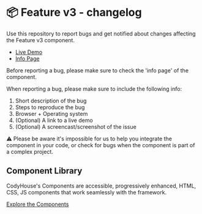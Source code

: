 # 📦 Feature v3 - changelog

Use this repository to report bugs and get notified about changes affecting the Feature v3 component.

- [Live Demo](https://codyhouse.co/ds/components/app/feature-v3)
- [Info Page](https://codyhouse.co/ds/components/info/feature-v3)

Before reporting a bug, please make sure to check the 'info page' of the component. 

When reporting a bug, please make sure to include the following info:

1. Short description of the bug
2. Steps to reproduce the bug
3. Browser + Operating system
4. (Optional) A link to a live demo
5. (Optional) A screencast/screenshot of the issue

⚠️ Please be aware it's impossible for us to help you integrate the component in your code, or check for bugs when the component is part of a complex project.

## Component Library

CodyHouse's Components are accessible, progressively enhanced, HTML, CSS, JS components that work seamlessly with the framework.

[Explore the Components](https://codyhouse.co/ds/components)
